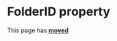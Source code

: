 # FolderID property #

This page has [**moved**](https://lib-docs.delphidabbler.com/ShellFolders/2/API/TPJSpecialFolderInfo-FolderID)